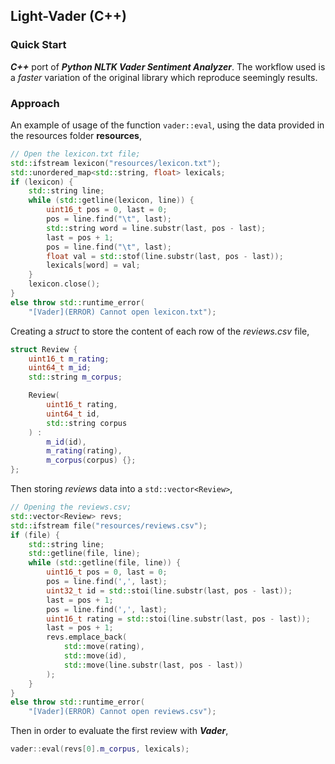 ## Light-Vader (C++)
### Quick Start
***C++*** port of ***Python NLTK Vader Sentiment Analyzer***. The workflow used is a *faster* variation of the original library which reproduce seemingly results. 

### Approach
An example of usage of the function `vader::eval`, using the data provided in the resources folder **resources**,
```c++ 
// Open the lexicon.txt file;
std::ifstream lexicon("resources/lexicon.txt");
std::unordered_map<std::string, float> lexicals;
if (lexicon) {
	std::string line;
	while (std::getline(lexicon, line)) {
		uint16_t pos = 0, last = 0;
		pos = line.find("\t", last);
		std::string word = line.substr(last, pos - last);
		last = pos + 1;
		pos = line.find("\t", last);
		float val = std::stof(line.substr(last, pos - last));
		lexicals[word] = val;
	}
	lexicon.close();
}
else throw std::runtime_error(
	"[Vader](ERROR) Cannot open lexicon.txt");
```

Creating a *struct* to store the content of each row of the *reviews.csv* file,

```c++ 
struct Review {
	uint16_t m_rating;
	uint64_t m_id;
	std::string m_corpus;

	Review(
		uint16_t rating,
		uint64_t id,
		std::string corpus
	) :
		m_id(id),
		m_rating(rating),
		m_corpus(corpus) {};
};
```
Then storing *reviews* data into a `std::vector<Review>`,
```c++
// Opening the reviews.csv;
std::vector<Review> revs;
std::ifstream file("resources/reviews.csv");
if (file) {
	std::string line;
	std::getline(file, line);
	while (std::getline(file, line)) {
		uint16_t pos = 0, last = 0;
		pos = line.find(',', last);
		uint32_t id = std::stoi(line.substr(last, pos - last));
		last = pos + 1;
		pos = line.find(',', last);
		uint16_t rating = std::stoi(line.substr(last, pos - last));
		last = pos + 1;
		revs.emplace_back(
			std::move(rating),
			std::move(id),
			std::move(line.substr(last, pos - last))
		);
	}
}
else throw std::runtime_error(
	"[Vader](ERROR) Cannot open reviews.csv");
```

Then in order to evaluate the first review with ***Vader***,
```c++ 
vader::eval(revs[0].m_corpus, lexicals);
```

